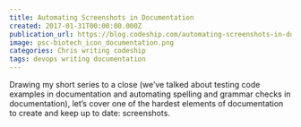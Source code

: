 ```yaml
---
title: Automating Screenshots in Documentation
created: 2017-01-31T00:00:00.000Z
publication_url: https://blog.codeship.com/automating-screenshots-in-documentation/
image: psc-biotech_icon_documentation.png
categories: Chris writing codeship
tags: devops writing documentation
---
```


Drawing my short series to a close (we’ve talked about testing code examples in documentation and automating spelling and grammar checks in documentation), let’s cover one of the hardest elements of documentation to create and keep up to date: screenshots.
